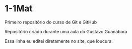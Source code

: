 # 1-1Mat
 Primeiro repositório do curso de Git e GitHub

Repositório criado durante uma aula do Gustavo Guanabara

Essa linha eu editei diretamente no site, que loucura.
